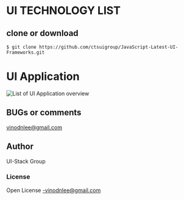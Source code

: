 # UI TECHNOLOGY LIST


## clone or download 
```terminal
$ git clone https://github.com/ctsuigroup/JavaScript-Latest-UI-Frameworks.git
```

# UI Application
![List of UI Application overview](http://i.imgur.com/j2JMena.jpg)

## BUGs or comments
vinodnlee@gmail.com

## Author
UI-Stack Group

### License
Open License -vinodnlee@gmail.com